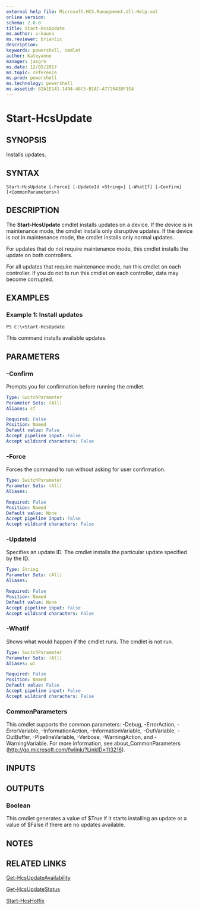```yaml
---
external help file: Microsoft.HCS.Management.dll-Help.xml
online version: 
schema: 2.0.0
title: Start-HcsUpdate
ms.author: v-kaunu
ms.reviewer: brianlic
description: 
keywords: powershell, cmdlet
author: Kateyanne
manager: jasgro
ms.date: 12/05/2017
ms.topic: reference
ms.prod: powershell
ms.technology: powershell
ms.assetid: 82A1E141-1494-46C5-B1AC-A772943BF1E4
---
```


# Start-HcsUpdate

## SYNOPSIS
Installs updates.

## SYNTAX

```
Start-HcsUpdate [-Force] [-UpdateId <String>] [-WhatIf] [-Confirm] [<CommonParameters>]
```

## DESCRIPTION
The **Start-HcsUpdate** cmdlet installs updates on a device.
If the device is in maintenance mode, the cmdlet installs only disruptive updates.
If the device is not in maintenance mode, the cmdlet installs only normal updates.

For updates that do not require maintenance mode, this cmdlet installs the update on both controllers.

For all updates that require maintenance mode, run this cmdlet on each controller.
If you do not to run this cmdlet on each controller, data may become corrupted.

## EXAMPLES

### Example 1: Install updates
```
PS C:\>Start-HcsUpdate
```

This command installs available updates.

## PARAMETERS

### -Confirm
Prompts you for confirmation before running the cmdlet.

```yaml
Type: SwitchParameter
Parameter Sets: (All)
Aliases: cf

Required: False
Position: Named
Default value: False
Accept pipeline input: False
Accept wildcard characters: False
```

### -Force
Forces the command to run without asking for user confirmation.

```yaml
Type: SwitchParameter
Parameter Sets: (All)
Aliases: 

Required: False
Position: Named
Default value: None
Accept pipeline input: False
Accept wildcard characters: False
```

### -UpdateId
Specifies an update ID.
The cmdlet installs the particular update specified by the ID.

```yaml
Type: String
Parameter Sets: (All)
Aliases: 

Required: False
Position: Named
Default value: None
Accept pipeline input: False
Accept wildcard characters: False
```

### -WhatIf
Shows what would happen if the cmdlet runs.
The cmdlet is not run.

```yaml
Type: SwitchParameter
Parameter Sets: (All)
Aliases: wi

Required: False
Position: Named
Default value: False
Accept pipeline input: False
Accept wildcard characters: False
```

### CommonParameters
This cmdlet supports the common parameters: -Debug, -ErrorAction, -ErrorVariable, -InformationAction, -InformationVariable, -OutVariable, -OutBuffer, -PipelineVariable, -Verbose, -WarningAction, and -WarningVariable. For more information, see about_CommonParameters (http://go.microsoft.com/fwlink/?LinkID=113216).

## INPUTS

## OUTPUTS

### Boolean
This cmdlet generates a value of $True if it starts installing an update or a value of $False if there are no updates available.

## NOTES

## RELATED LINKS

[Get-HcsUpdateAvailability](./Get-HcsUpdateAvailability.md)

[Get-HcsUpdateStatus](./Get-HcsUpdateStatus.md)

[Start-HcsHotfix](./Start-HcsHotfix.md)

